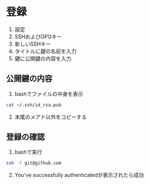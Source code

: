 # 登録
1. 設定
2. SSHおよびGPGキー
3. 新しいSSHキー
4. タイトルに鍵の名前を入力
5. 鍵に公開鍵の内容を入力

## 公開鍵の内容
1. bashでファイルの中身を表示
```bash
cat ~/.ssh/id_rsa.pub
```
2. 末尾のメアド以外をコピーする

## 登録の確認
1. bashで実行
```bash
ssh -T git@github.com
```
2. You've successfully authenticatedが表示されたら成功
